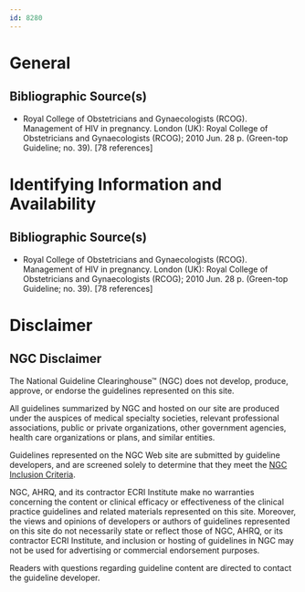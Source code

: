 ```yaml
---
id: 8280
---
```


# General

## Bibliographic Source(s)

- Royal College of Obstetricians and Gynaecologists (RCOG). Management of HIV in pregnancy. London (UK): Royal College of Obstetricians and Gynaecologists (RCOG); 2010 Jun. 28 p. (Green-top Guideline; no. 39). [78 references]

# Identifying Information and Availability

## Bibliographic Source(s)

- Royal College of Obstetricians and Gynaecologists (RCOG). Management of HIV in pregnancy. London (UK): Royal College of Obstetricians and Gynaecologists (RCOG); 2010 Jun. 28 p. (Green-top Guideline; no. 39). [78 references]

# Disclaimer

## NGC Disclaimer

The National Guideline Clearinghouse™ (NGC) does not develop, produce, approve, or endorse the guidelines represented on this site.

All guidelines summarized by NGC and hosted on our site are produced under the auspices of medical specialty societies, relevant professional associations, public or private organizations, other government agencies, health care organizations or plans, and similar entities.

Guidelines represented on the NGC Web site are submitted by guideline developers, and are screened solely to determine that they meet the [NGC Inclusion Criteria](/help-and-about/summaries/inclusion-criteria).

NGC, AHRQ, and its contractor ECRI Institute make no warranties concerning the content or clinical efficacy or effectiveness of the clinical practice guidelines and related materials represented on this site. Moreover, the views and opinions of developers or authors of guidelines represented on this site do not necessarily state or reflect those of NGC, AHRQ, or its contractor ECRI Institute, and inclusion or hosting of guidelines in NGC may not be used for advertising or commercial endorsement purposes.

Readers with questions regarding guideline content are directed to contact the guideline developer.

